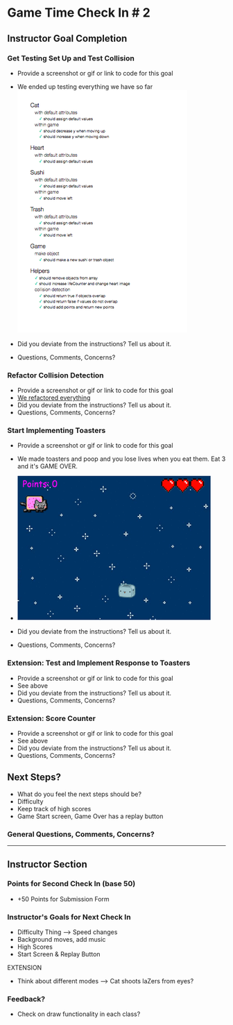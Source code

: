 # Game Time Check In # 2

## Instructor Goal Completion

### Get Testing Set Up and Test Collision

  - Provide a screenshot or gif or link to code for this goal
  
  - We ended up testing everything we have so far
  ![testing](tests_checkin_2.png)
  - Did you deviate from the instructions? Tell us about it.
  - Questions, Comments, Concerns?

### Refactor Collision Detection

- Provide a screenshot or gif or link to code for this goal
- [We refactored everything](https://github.com/cheljoh/game-time/blob/master/lib/game.js)
- Did you deviate from the instructions? Tell us about it.
- Questions, Comments, Concerns?

### Start Implementing Toasters

- Provide a screenshot or gif or link to code for this goal
- We made toasters and poop and you lose lives when you eat them. Eat 3 and it's GAME OVER.
- ![game_gif](gif_checkin_2.gif)

- Did you deviate from the instructions? Tell us about it.
- Questions, Comments, Concerns?

### Extension: Test and Implement Response to Toasters

- Provide a screenshot or gif or link to code for this goal
- See above
- Did you deviate from the instructions? Tell us about it.
- Questions, Comments, Concerns?

### Extension: Score Counter
- Provide a screenshot or gif or link to code for this goal
- See above
- Did you deviate from the instructions? Tell us about it.
- Questions, Comments, Concerns?

## Next Steps?

- What do you feel the next steps should be?
- Difficulty
- Keep track of high scores
- Game Start screen, Game Over has a replay button

### General Questions, Comments, Concerns?

-----

## Instructor Section

### Points for Second Check In (base 50)
  - +50 Points for Submission Form

### Instructor's Goals for Next Check In
  - Difficulty Thing --> Speed changes
  - Background moves, add music
  - High Scores
  - Start Screen & Replay Button

EXTENSION
  - Think about different modes --> Cat shoots laZers from eyes? 

### Feedback?
  - Check on draw functionality in each class?
